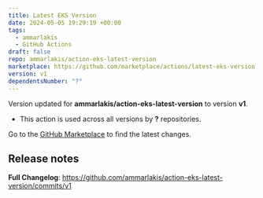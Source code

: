 ```yaml
---
title: Latest EKS Version
date: 2024-05-05 19:29:19 +00:00
tags:
  - ammarlakis
  - GitHub Actions
draft: false
repo: ammarlakis/action-eks-latest-version
marketplace: https://github.com/marketplace/actions/latest-eks-version
version: v1
dependentsNumber: "?"
---
```



Version updated for **ammarlakis/action-eks-latest-version** to version **v1**.
- This action is used across all versions by **?** repositories.

Go to the [GitHub Marketplace](https://github.com/marketplace/actions/latest-eks-version) to find the latest changes.

## Release notes

**Full Changelog**: https://github.com/ammarlakis/action-eks-latest-version/commits/v1

